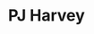 ---
title: "PJ Harvey"
summary: "Polly Jean \"PJ\" Harvey MBE is an English musician and singer-songwriter. Harvey began her career in 1988 when she joined Bristol band as a vocalist, guitarist and saxophone player. In January 1991, following her departure from , Polly Jean Harvey formed her own band with former bandmates and . Harvey decided to name the trio \"PJ Harvey\" after rejecting other names as \"nothing felt right at all or just suggested the wrong type of sound\". The trio consisted of Harvey on vocals and guitars, Ellis on drums and backing vocals, and Oliver on bass. Oliver later departed to rejoin the still-active Automatic Dlamini. He was subsequently replaced with . The band released two albums: \"\" and \"\" . The band's final tour was to support in August 1993, after which the trio officially disbanded. Since that PJ Harvey started recording music solo under the same name."
image: "pj-harvey.jpg"
---